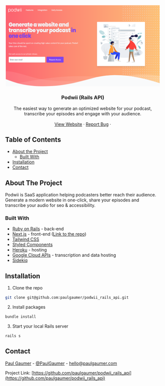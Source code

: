 <!-- PROJECT LOGO -->
<br />
<p align="center">
  <a href="https://github.com/paulgaumer/japan_life_stories">
    <img src="public/banner-seo.png" alt="Logo" width="500">
  </a>

  <h3 align="center">Podwii (Rails API)</h3>

  <p align="center">
    The easiest way to generate an optimized website for your podcast, transcribe your episodes and engage with your audience.
    <br />
    <br />
    <a href="https://podwii.com/">View Website</a>
    ·
    <a href="https://www.paulgaumer.com/#contact-form">Report Bug</a>
    ·
  </p>
</p>

<!-- TABLE OF CONTENTS -->

## Table of Contents

- [About the Project](#about-the-project)
  - [Built With](#built-with)
- [Installation](#installation)
- [Contact](#contact)

<!-- ABOUT THE PROJECT -->

## About The Project

Podwii is SaaS application helping podcasters better reach their audience. Generate a modern website in one-click, share your episodes and transcribe your audio for seo & accessibility.

### Built With

- [Ruby on Rails](https://rubyonrails.org/) - back-end
- [Next.js](https://www.nextjs.org/) - front-end ([Link to the repo](https://github.com/paulgaumer/podwii_next_app))
- [Tailwind CSS](https://tailwindcss.com)
- [Styled Components](https://styled-components.com/)
- [Heroku](https://Heroku.com) - hosting
- [Google Cloud APIs](https://cloud.google.com/) - transcription and data hosting
- [Sidekiq](https://sidekiq.org/)

<!-- GETTING STARTED -->

## Installation

1. Clone the repo

```sh
git clone git@github.com:paulgaumer/podwii_rails_api.git
```

2. Install packages

```sh
bundle install
```

3. Start your local Rails server

```sh
rails s
```

<!-- ### Environment variables

The following variables are needed:

- `GATSBY_API_WEATHER` from the [Open Weather Map API](https://openweathermap.org/)
- `GATSBY_GOOGLE_ANALYTICS` from [Google Analytics](https://analytics.google.com/) -->

<!-- CONTACT -->

## Contact

[Paul Gaumer](https://paulgaumer.com) - [@PaulGaumer](https://twitter.com/@PaulGaumer) - hello@paulgaumer.com

Project Link: [https://github.com/paulgaumer/podwii_rails_api](https://github.com/paulgaumer/podwii_rails_api)
